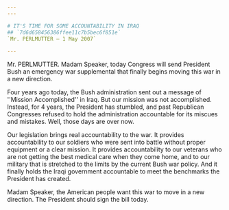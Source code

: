 ```yaml
---
---

# IT'S TIME FOR SOME ACCOUNTABILITY IN IRAQ
## `7d6d658456386ffee11c7b5bec6f851e`
`Mr. PERLMUTTER — 1 May 2007`

---
```



Mr. PERLMUTTER. Madam Speaker, today Congress will send President 
Bush an emergency war supplemental that finally begins moving this war 
in a new direction.

Four years ago today, the Bush administration sent out a message of 
''Mission Accomplished'' in Iraq. But our mission was not accomplished. 
Instead, for 4 years, the President has stumbled, and past Republican 
Congresses refused to hold the administration accountable for its 
miscues and mistakes. Well, those days are over now.

Our legislation brings real accountability to the war. It provides 
accountability to our soldiers who were sent into battle without proper 
equipment or a clear mission. It provides accountability to our 
veterans who are not getting the best medical care when they come home, 
and to our military that is stretched to the limits by the current Bush 
war policy. And it finally holds the Iraqi government accountable to 
meet the benchmarks the President has created.

Madam Speaker, the American people want this war to move in a new 
direction. The President should sign the bill today.
